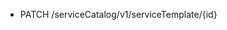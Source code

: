 <!--
    ATTENTION: This file was generated via gradle!
               Do NOT manually edit this file! Any such changes will be overwritten!
-->

* PATCH /serviceCatalog/v1/serviceTemplate/{id}
